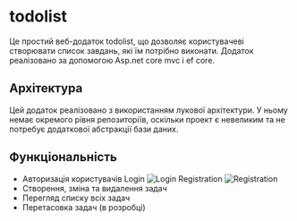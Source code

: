 # todolist
Це простий веб-додаток todolist, що дозволяє користувачеві створювати список завдань, які їм потрібно виконати. Додаток реалізовано за допомогою Asp.net core mvc і ef core.

## Архітектура
Цей додаток реалізовано з використанням лукової архітектури. У ньому немає окремого рівня репозиторіїв, оскільки проект є невеликим та не потребує додаткової абстракції бази даних.

## Функціональність
- Авторизація користувачів
Login
  ![Login](https://imgflip.com/gif/7cqnli)
Registration
  ![Registration](https://imgflip.com/gif/7cqp13)
- Створення, зміна та видалення задач
- Перегляд списку всіх задач
- Перетасовка задач (в розробці)